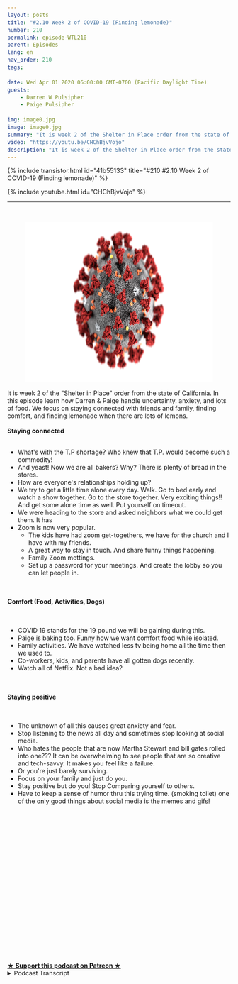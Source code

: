```yaml
---
layout: posts
title: "#2.10 Week 2 of COVID-19 (Finding lemonade)"
number: 210
permalink: episode-WTL210
parent: Episodes
lang: en
nav_order: 210
tags:

date: Wed Apr 01 2020 06:00:00 GMT-0700 (Pacific Daylight Time)
guests:
    - Darren W Pulsipher
    - Paige Pulsipher

img: image0.jpg
image: image0.jpg
summary: "It is week 2 of the Shelter in Place order from the state of California. In this episode learn how Darren & Paige handle uncertainty. anxiety, and lots of food. We focus on staying connected with friends and family, finding comfort, and finding lemonade when there are lots of lemons."
video: "https://youtu.be/CHChBjvVojo"
description: "It is week 2 of the Shelter in Place order from the state of California. In this episode learn how Darren & Paige handle uncertainty. anxiety, and lots of food. We focus on staying connected with friends and family, finding comfort, and finding lemonade when there are lots of lemons."
---
```


<div>
{% include transistor.html id="41b55133" title="#210 #2.10 Week 2 of COVID-19 (Finding lemonade)" %}

{% include youtube.html id="CHChBjvVojo" %}
</div>

---

<html><head></head><body><div><br><figure data-trix-attachment="{&quot;contentType&quot;:&quot;image&quot;,&quot;height&quot;:360,&quot;url&quot;:&quot;https://www.statnews.com/wp-content/uploads/2020/02/Coronavirus-CDC.jpg&quot;,&quot;width&quot;:640}" data-trix-content-type="image" class="attachment attachment--preview"><img src="./image0.jpg" width="640" height="360"><figcaption class="attachment__caption"></figcaption></figure></div><div>It is week 2 of the "Shelter in Place" order from the state of California. In this episode learn how Darren &amp; Paige handle uncertainty. anxiety, and lots of food. We focus on staying connected with friends and family, finding comfort, and finding lemonade when there are lots of lemons.</div><div><strong><br>Staying connected<br></strong><br></div><ul><li>What's with the T.P shortage? Who knew that T.P. would become such a commodity!</li><li>And yeast! Now we are all bakers? Why? There is plenty of bread in the stores.</li><li>How are everyone's relationships holding up?&nbsp;</li><li>We try to get a little time alone every day. Walk. Go to bed early and watch a show together. Go to the store together. Very exciting things!! And get some alone time as well. Put yourself on timeout.&nbsp;</li><li>We were heading to the store and asked neighbors what we could get them. It has</li><li>Zoom is now very popular.&nbsp;<ul><li>The kids have had zoom get-togethers, we have for the church and I have with my friends.&nbsp;</li><li>A great way to stay in touch. And share funny things happening.</li><li>Family Zoom mettings.</li><li>Set up a password for your meetings. And create the lobby so you can let people in.</li></ul></li></ul><div><br></div><div><strong><br>Comfort (Food, Activities, Dogs)<br></strong><br></div><div><br></div><ul><li>COVID 19 stands for the 19 pound we will be gaining during this.</li><li>Paige is baking too. Funny how we want comfort food while isolated.</li><li>Family activities. We have watched less tv being home all the time then we used to.</li><li>Co-workers, kids, and parents have all gotten dogs recently.</li><li>Watch all of Netflix. Not a bad idea?</li></ul><div><br></div><div><strong><br>Staying positive<br></strong><br></div><div><br></div><ul><li>The unknown of all this causes great anxiety and fear.&nbsp;</li><li>Stop listening to the news all day and sometimes stop looking at social media.&nbsp;</li><li>Who hates the people that are now Martha Stewart and bill gates rolled into one??? It can be overwhelming to see people that are so creative and tech-savvy. It makes you feel like a failure.</li><li>Or you're just barely surviving.&nbsp;</li><li>Focus on your family and just do you.&nbsp;</li><li>Stay positive but do you! Stop Comparing yourself to others.</li><li>Have to keep a sense of humor thru this trying time. (smoking toilet) one of the only good things about social media is the memes and gifs!</li></ul><div><br></div><div><br></div><div><br></div><div><br></div><div><br></div><div><br></div><div><br></div><div><br></div><div><br></div><div><br></div><div><br></div><div><br></div><div><br></div><div><br></div><div><br></div><div><br></div><div><br></div><div><br></div><div><br><br></div>
<strong>
  <a href="https://www.patreon.com/wheresthelemonade" target="_donate" rel="payment" title="★ Support this podcast on Patreon ★">★ Support this podcast on Patreon ★</a>
</strong></body></html>

<details>
<summary> Podcast Transcript </summary>

<p></p>

</details>
